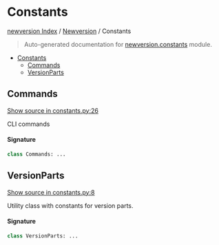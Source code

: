 # Constants

[newversion Index](../README.md#newversion-index) /
[Newversion](./index.md#newversion) /
Constants

> Auto-generated documentation for [newversion.constants](https://github.com/vemel/newversion/blob/main/newversion/constants.py) module.

- [Constants](#constants)
  - [Commands](#commands)
  - [VersionParts](#versionparts)

## Commands

[Show source in constants.py:26](https://github.com/vemel/newversion/blob/main/newversion/constants.py#L26)

CLI commands

#### Signature

```python
class Commands: ...
```



## VersionParts

[Show source in constants.py:8](https://github.com/vemel/newversion/blob/main/newversion/constants.py#L8)

Utility class with constants for version parts.

#### Signature

```python
class VersionParts: ...
```